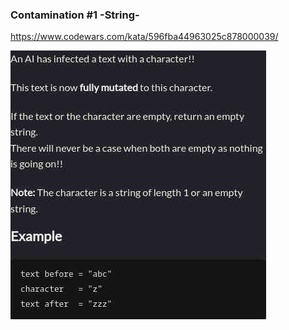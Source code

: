 ### Contamination #1 -String-

https://www.codewars.com/kata/596fba44963025c878000039/

![description](./description.jpg "Description")
